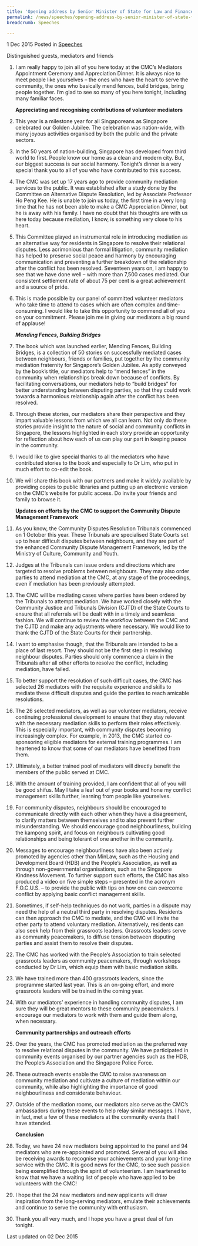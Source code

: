 ```yaml
---
title: 'Opening address by Senior Minister of State for Law and Finance Ms Indranee Rajah SC at the Community Mediation Centre''s Mediators'' Appointment Ceremony and Appreciation Dinner 2015'
permalink: /news/speeches/opening-address-by-senior-minister-of-state-for-law-and-finance-
breadcrumb: Speeches

---
```



1 Dec 2015 Posted in [Speeches](/news/speeches)

Distinguished guests, mediators and friends

 1. I am really happy to join all of you here today at the CMC’s Mediators Appointment Ceremony and Appreciation Dinner. It is always nice to meet people like yourselves – the ones who have the heart to serve the community, the ones who basically mend fences, build bridges, bring people together. I’m glad to see so many of you here tonight, including many familiar faces.
    
    **Appreciating and recognising contributions of volunteer mediators**


 2. This year is a milestone year for all Singaporeans as Singapore celebrated our Golden Jubilee. The celebration was nation-wide, with many joyous activities organised by both the public and the private sectors.


 3. In the 50 years of nation-building, Singapore has developed from third world to first. People know our home as a clean and modern city. But, our biggest success is our social harmony. Tonight’s dinner is a very special thank you to all of you who have contributed to this success.

 

 4. The CMC was set up 17 years ago to provide community mediation services to the public. It was established after a study done by the Committee on Alternative Dispute Resolution, led by Associate Professor Ho Peng Kee. He is unable to join us today, the first time in a very long time that he has not been able to make a CMC Appreciation Dinner, but he is away with his family. I have no doubt that his thoughts are with us here today because mediation, I know, is something very close to his heart.

 

 5. This Committee played an instrumental role in introducing mediation as an alternative way for residents in Singapore to resolve their relational disputes. Less acrimonious than formal litigation, community mediation has helped to preserve social peace and harmony by encouraging communication and preventing a further breakdown of the relationship after the conflict has been resolved. Seventeen years on, I am happy to see that we have done well – with more than 7,500 cases mediated. Our consistent settlement rate of about 75 per cent is a great achievement and a source of pride.


 6. This is made possible by our panel of committed volunteer mediators who take time to attend to cases which are often complex and time-consuming. I would like to take this opportunity to commend all of you on your commitment. Please join me in giving our mediators a big round of applause!
    
    ***Mending Fences, Building Bridges***


 7. The book which was launched earlier, Mending Fences, Building Bridges, is a collection of 50 stories on successfully mediated cases between neighbours, friends or families, put together by the community mediation fraternity for Singapore’s Golden Jubilee. As aptly conveyed by the book’s title, our mediators help to “mend fences” in the community when relationships break down because of conflicts. By facilitating conversations, our mediators help to “build bridges” for better understanding between disputing parties, so that they could work towards a harmonious relationship again after the conflict has been resolved.

 
 8. Through these stories, our mediators share their perspective and they impart valuable lessons from which we all can learn. Not only do these stories provide insight to the nature of social and community conflicts in Singapore, the lessons highlighted in each story provide an opportunity for reflection about how each of us can play our part in keeping peace in the community.

 

 9. I would like to give special thanks to all the mediators who have contributed stories to the book and especially to Dr Lim, who put in much effort to co-edit the book.

 

10. We will share this book with our partners and make it widely available by providing copies to public libraries and putting up an electronic version on the CMC’s website for public access. Do invite your friends and family to browse it.

    **Updates on efforts by the CMC to support the Community Dispute Management Framework**


11. As you know, the Community Disputes Resolution Tribunals commenced on 1 October this year. These Tribunals are specialised State Courts set up to hear difficult disputes between neighbours, and they are part of the enhanced Community Dispute Management Framework, led by the Ministry of Culture, Community and Youth.

 

12. Judges at the Tribunals can issue orders and directions which are targeted to resolve problems between neighbours. They may also order parties to attend mediation at the CMC, at any stage of the proceedings, even if mediation has been previously attempted.

 

13. The CMC will be mediating cases where parties have been ordered by the Tribunals to attempt mediation. We have worked closely with the Community Justice and Tribunals Division (CJTD) of the State Courts to ensure that all referrals will be dealt with in a timely and seamless fashion. We will continue to review the workflow between the CMC and the CJTD and make any adjustments where necessary. We would like to thank the CJTD of the State Courts for their partnership. 

 

14. I want to emphasise though, that the Tribunals are intended to be a place of last resort. They should not be the first step in resolving neighbour disputes. Parties should only commence a claim in the Tribunals after all other efforts to resolve the conflict, including mediation, have failed.


15. To better support the resolution of such difficult cases, the CMC has selected 26 mediators with the requisite experience and skills to mediate these difficult disputes and guide the parties to reach amicable resolutions.

 

16. The 26 selected mediators, as well as our volunteer mediators, receive continuing professional development to ensure that they stay relevant with the necessary mediation skills to perform their roles effectively. This is especially important, with community disputes becoming increasingly complex. For example, in 2013, the CMC started co-sponsoring eligible mediators for external training programmes. I am heartened to know that some of our mediators have benefitted from them.

 

17. Ultimately, a better trained pool of mediators will directly benefit the members of the public served at CMC.

 

18. With the amount of training provided, I am confident that all of you will be good shifus. May I take a leaf out of your books and hone my conflict management skills further, learning from people like yourselves.

 

19. For community disputes, neighbours should be encouraged to communicate directly with each other when they have a disagreement, to clarify matters between themselves and to also prevent further misunderstanding. We should encourage good neighbourliness, building the kampong spirit, and focus on neighbours cultivating good relationships and being tolerant of one another in the community.

 

20. Messages to encourage neighbourliness have also been actively promoted by agencies other than MinLaw, such as the Housing and Development Board (HDB) and the People’s Association, as well as through non-governmental organisations, such as the Singapore Kindness Movement. To further support such efforts, the CMC has also produced a video on five simple steps – presented in the acronym F.O.C.U.S. – to provide the public with tips on how one can overcome conflict by applying basic conflict management skills.


21. Sometimes, if self-help techniques do not work, parties in a dispute may need the help of a neutral third party in resolving disputes. Residents can then approach the CMC to mediate, and the CMC will invite the other party to attend voluntary mediation. Alternatively, residents can also seek help from their grassroots leaders. Grassroots leaders serve as community peacemakers, to diffuse tension between disputing parties and assist them to resolve their disputes.

 

22. The CMC has worked with the People’s Association to train selected grassroots leaders as community peacemakers, through workshops conducted by Dr Lim, which equip them with basic mediation skills.

 

23. We have trained more than 400 grassroots leaders, since the programme started last year. This is an on-going effort, and more grassroots leaders will be trained in the coming year.


24. With our mediators’ experience in handling community disputes, I am sure they will be great mentors to these community peacemakers. I encourage our mediators to work with them and guide them along, when necessary.

    **Community partnerships and outreach efforts**
    
25. Over the years, the CMC has promoted mediation as the preferred way to resolve relational disputes in the community. We have participated in community events organised by our partner agencies such as the HDB, the People’s Association and the Singapore Police Force.

 

26. These outreach events enable the CMC to raise awareness on community mediation and cultivate a culture of mediation within our community, while also highlighting the importance of good neighbourliness and considerate behaviour.


27. Outside of the mediation rooms, our mediators also serve as the CMC’s ambassadors during these events to help relay similar messages. I have, in fact, met a few of these mediators at the community events that I have attended.

    **Conclusion**

28. Today, we have 24 new mediators being appointed to the panel and 94 mediators who are re-appointed and promoted. Several of you will also be receiving awards to recognise your achievements and your long-time service with the CMC. It is good news for the CMC, to see such passion being exemplified through the spirit of volunteerism. I am heartened to know that we have a waiting list of people who have applied to be volunteers with the CMC!

 

29. I hope that the 24 new mediators and new applicants will draw inspiration from the long-serving mediators, emulate their achievements and continue to serve the community with enthusiasm.

 

30. Thank you all very much, and I hope you have a great deal of fun tonight.


<p class="right-side-updated">Last updated on 02 Dec 2015</p>

